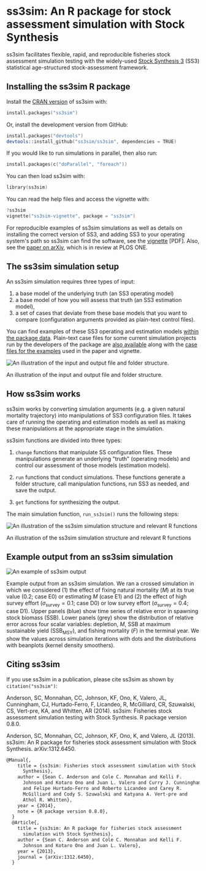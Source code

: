 # ss3sim: An R package for stock assessment simulation with Stock Synthesis

ss3sim facilitates flexible, rapid, and reproducible fisheries stock assessment simulation testing with the widely-used [Stock Synthesis 3][SS3] (SS3) statistical age-structured stock-assessment framework.

## Installing the ss3sim R package

Install the [CRAN version](http://cran.r-project.org/web/packages/ss3sim/index.html) of ss3sim with:

```S
install.packages("ss3sim")
```

Or, install the development version from GitHub:

```S
install.packages("devtools")
devtools::install_github("ss3sim/ss3sim", dependencies = TRUE)
```

If you would like to run simulations in parallel, then also run:

```S
install.packages(c("doParallel", "foreach"))
```

You can then load ss3sim with:

```S
library(ss3sim)
```

You can read the help files and access the vignette with:

```S
?ss3sim
vignette("ss3sim-vignette", package = "ss3sim")
```

For reproducible examples of ss3sim simulations as well as details on installing
the correct version of SS3, and adding SS3 to your operating system's path so
ss3sim can find the software, see the [vignette][vignette] [PDF]. Also, see the
[paper on arXiv][paper], which is in review at PLOS ONE.

## The ss3sim simulation setup

An ss3sim simulation requires three types of input:

1. a base model of the underlying truth (an SS3 operating model)
2. a base model of how you will assess that truth (an SS3 estimation model),
3. a set of cases that deviate from these base models that you want to compare (configuration arguments provided as plain-text control files).

You can find examples of these SS3 operating and estimation models [within the
package data][models]. Plain-text case files for some current simulation
projects run by the developers of the package are [also available][cases]
along with the [case files for the examples][eg-cases] used in the paper and
vignette.

![An illustration of the input and output file and folder structure.](https://raw2.github.com/ss3sim/ss3sim/master/man/figures/filestructure.png)

An illustration of the input and output file and folder structure.

## How ss3sim works

ss3sim works by converting simulation arguments (e.g. a given natural
mortality trajectory) into manipulations of SS3 configuration files. It
takes care of running the operating and estimation models as well as making
these manipulations at the appropriate stage in the simulation.

ss3sim functions are divided into three types:

1. `change` functions that manipulate SS configuration files. These
   manipulations generate an underlying "truth" (operating models) and control
   our assessment of those models (estimation models).

2. `run` functions that conduct simulations. These functions generate a folder
   structure, call manipulation functions, run SS3 as needed, and save the
   output.

3. `get` functions for synthesizing the output.

The main simulation function, `run_ss3sim()` runs the following steps:

![An illustration of the ss3sim simulation structure and relevant R functions](https://raw.github.com/seananderson/ss3sim/master/inst/ms/sim-steps.png)

An illustration of the ss3sim simulation structure and relevant R functions

## Example output from an ss3sim simulation

![An example of ss3sim output](https://raw.github.com/seananderson/ss3sim/master/inst/ms/fig2-20131109.png)

Example output from an ss3sim simulation. We ran a crossed simulation in which we considered (1) the effect of fixing natural mortality ($M$) at its true value (0.2; case E0) or estimating $M$ (case E1) and (2) the effect of high survey effort ($\sigma_\mathrm{survey} = 0.1$; case D0) or low survey effort ($\sigma_\mathrm{survey} = 0.4$; case D1). Upper panels (blue) show time series of relative error in spawning stock biomass (SSB). Lower panels (grey) show the distribution of relative error across four scalar variables: depletion, $M$, SSB at maximum sustainable yield ($\mathrm{SSB}_\mathrm{MSY}$), and fishing mortality ($F$) in the terminal year. We show the values across simulation iterations with dots and the distributions with beanplots (kernel density smoothers).

## Citing ss3sim

If you use ss3sim in a publication, please cite ss3sim as shown by `citation("ss3sim")`:

Anderson, SC, Monnahan, CC, Johnson, KF, Ono, K, Valero, JL, Cunningham, CJ, Hurtado-Ferro, F, Licandeo, R, McGilliard, CR, Szuwalski, CS, Vert-pre, KA, and Whitten, AR (2014). ss3sim: Fisheries stock assessment simulation testing with Stock Synthesis. R package version 0.8.0.

Anderson, SC, Monnahan, CC, Johnson, KF, Ono, K, and Valero, JL (2013). ss3sim: An R package for fisheries stock assessment simulation with Stock Synthesis. arXiv:1312.6450.

```tex
@Manual{,
    title = {ss3sim: Fisheries stock assessment simulation with Stock
      Synthesis},
    author = {Sean C. Anderson and Cole C. Monnahan and Kelli F.
      Johnson and Kotaro Ono and Juan L. Valero and Curry J. Cunningham
      and Felipe Hurtado-Ferro and Roberto Licandeo and Carey R.
      McGilliard and Cody S. Szuwalski and Katyana A. Vert-pre and
      Athol R. Whitten},
    year = {2014},
    note = {R package version 0.8.0},
  }
  @Article{,
    title = {ss3sim: An R package for fisheries stock assessment
      simulation with Stock Synthesis},
    author = {Sean C. Anderson and Cole C. Monnahan and Kelli F.
      Johnson and Kotaro Ono and Juan L. Valero},
    year = {2013},
    journal = {arXiv:1312.6450},
  }
```

[DESCRIPTION]: https://github.com/seananderson/ss3sim/blob/master/DESCRIPTION
[models]: https://github.com/seananderson/ss3sim/tree/master/inst/extdata/models
[cases]: https://github.com/seananderson/ss3sim/tree/master/inst/extdata/cases
[eg-cases]: https://github.com/seananderson/ss3sim/tree/master/inst/extdata/eg-cases
[vignette]: https://dl.dropboxusercontent.com/u/254940/ss3sim-vignette.pdf
[paper]: http://arxiv.org/abs/1312.6450
[SS3]: http://nft.nefsc.noaa.gov/Stock_Synthesis_3.htm
[r-project]: http://www.r-project.org/
[SAFS]: http://fish.washington.edu/
